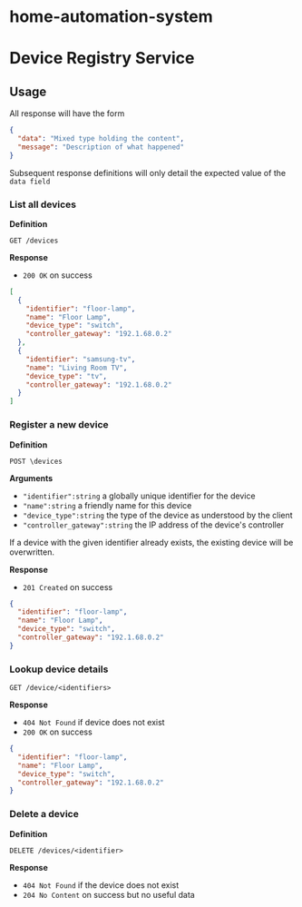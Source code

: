 # home-automation-system

# Device Registry Service

## Usage

All response will have the form

```json
{
  "data": "Mixed type holding the content",
  "message": "Description of what happened"
}
```

Subsequent response definitions will only detail the expected value of the `data field`

### List all devices

**Definition**

`GET /devices`

**Response**

- `200 OK` on success

```json
[
  {
    "identifier": "floor-lamp",
    "name": "Floor Lamp",
    "device_type": "switch",
    "controller_gateway": "192.1.68.0.2"
  },
  {
    "identifier": "samsung-tv",
    "name": "Living Room TV",
    "device_type": "tv",
    "controller_gateway": "192.1.68.0.2"
  }
]
```
### Register a new device

**Definition**

`POST \devices`

**Arguments**

 - `"identifier":string` a globally unique identifier for the device
 - `"name":string` a friendly name for this device
 - `"device_type":string` the type of the device as understood by the client
 - `"controller_gateway":string` the IP address of the device's controller

 If a device with the given identifier already exists, the existing device will be overwritten.

 **Response**

 - `201 Created` on success

 ```json
 {
   "identifier": "floor-lamp",
   "name": "Floor Lamp",
   "device_type": "switch",
   "controller_gateway": "192.1.68.0.2"
 }
 ```

 ### Lookup device details

 `GET /device/<identifiers>`

 **Response**

 - `404 Not Found` if device does not exist
 - `200 OK` on success

 ```json
 {
   "identifier": "floor-lamp",
   "name": "Floor Lamp",
   "device_type": "switch",
   "controller_gateway": "192.1.68.0.2"
 }
 ```

 ### Delete a device

 **Definition**

 `DELETE /devices/<identifier>`

 **Response**

- `404 Not Found` if the device does not exist
- `204 No Content` on success but no useful data
